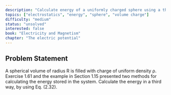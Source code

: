 ```yaml
---
description: "Calculate energy of a uniformly charged sphere using a third method"
topics: ["electrostatics", "energy", "sphere", "volume charge"]
difficulty: "medium"
status: "unsolved"
interested: false
book: "Electricity and Magnetism"
chapter: "The electric potential"
---
```


## Problem Statement
A spherical volume of radius R is filled with charge of uniform density ρ. Exercise 1.61 and the example in Section 1.15 presented two methods for calculating the energy stored in the system. Calculate the energy in a third way, by using Eq. (2.32).